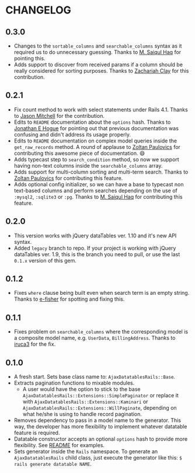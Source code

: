 # CHANGELOG

## 0.3.0
* Changes to the `sortable_columns` and `searchable_columns` syntax as it required us to do unnecessary guessing.
  Thanks to [M. Saiqul Haq](https://github.com/saiqulhaq) for pointing this.
* Adds support to discover from received params if a column should be really considered for sorting purposes.
  Thanks to [Zachariah Clay](https://github.com/mebezac) for this contribution.

## 0.2.1
* Fix count method to work with select statements under Rails 4.1. Thanks to [Jason Mitchell](https://github.com/mitchej123) for the contribution.
* Edits to `README` documentation about the `options` hash. Thanks to [Jonathan E Hogue](https://github.com/hoguej) for pointing out that previous documentation was confusing and didn't address its usage properly.
* Edits to `README` documentation on complex model queries inside the `get_raw_records` method. A round of applause to [Zoltan Paulovics](https://github.com/zpaulovics) for contributing this awesome piece of documentation. :smile:
* Adds typecast step to `search_condition` method, so now we support having non-text columns inside the `searchable_columns` array.
* Adds support for multi-column sorting and multi-term search. Thanks to [Zoltan Paulovics](https://github.com/zpaulovics) for contributing this feature.
* Adds optional config initializer, so we can have a base to typecast non text-based columns and perform searches depending on the use of `:mysql2`, `:sqlite3` or `:pg`. Thanks to [M. Saiqul Haq](https://github.com/saiqulhaq) for contributing this feature.

## 0.2.0
* This version works with jQuery dataTables ver. 1.10 and it's new API syntax.
* Added `legacy` branch to repo. If your project is working with jQuery
  dataTables ver. 1.9, this is the branch you need to pull, or use the last
  `0.1.x` version of this gem.

## 0.1.2
* Fixes `where` clause being built even when search term is an empty string.
  Thanks to [e-fisher](https://github.com/e-fisher) for spotting and fixing this.

## 0.1.1
* Fixes problem on `searchable_columns` where the corresponding model is
a composite model name, e.g. `UserData`, `BillingAddress`.
Thanks to [iruca3](https://github.com/iruca3) for the fix.

## 0.1.0
* A fresh start. Sets base class name to: `AjaxDatatablesRails::Base`.
* Extracts pagination functions to mixable modules.
  * A user would have the option to stick to the base
    `AjaxDatatablesRails::Extensions::SimplePaginator` or replace it with
    `AjaxDatatablesRails::Extensions::Kaminari` or
    `AjaxDatatablesRails::Extensions::WillPaginate`, depending on what he/she is using to handle record pagination.
* Removes dependency to pass in a model name to the generator. This way,
  the developer has more flexibility to implement whatever datatable feature is required.
* Datatable constructor accepts an optional `options` hash to provide
  more flexibility.
  See [README](https://github.com/antillas21/ajax-datatables-rails/blob/master/README.mds#options) for examples.
* Sets generator inside the `Rails` namespace. To generate an
  `AjaxDatatablesRails` child class, just execute the
  generator like this: `$ rails generate datatable NAME`.
